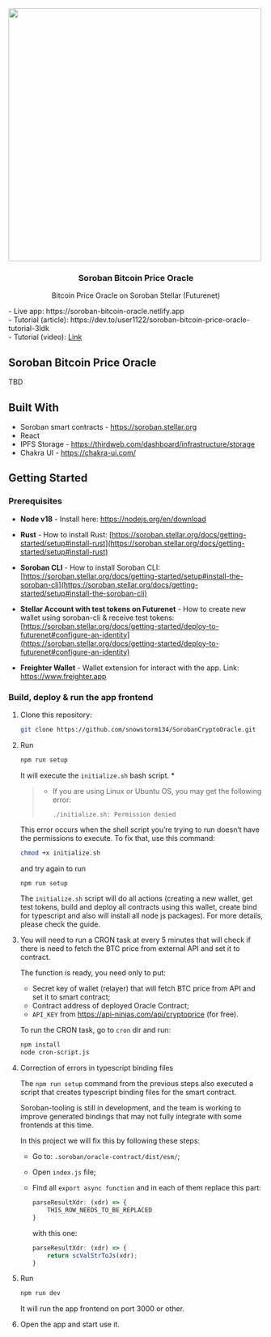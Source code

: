 <div>
<img src="projectLogo.png" width="500">

<h3 align="center">Soroban Bitcoin Price Oracle</h3>

  <p align="center"> Bitcoin Price Oracle on Soroban Stellar (Futurenet)</p>
    - Live app: https://soroban-bitcoin-oracle.netlify.app<br/>
    - Tutorial (article): https://dev.to/user1122/soroban-bitcoin-price-oracle-tutorial-3ldk<br/>
    - Tutorial (video): <a href="https://t.ly/kc_xI">Link</a>
</div>

## Soroban Bitcoin Price Oracle

TBD

## Built With

- Soroban smart contracts - https://soroban.stellar.org
- React
- IPFS Storage - https://thirdweb.com/dashboard/infrastructure/storage
- Chakra UI - https://chakra-ui.com/


## Getting Started

### Prerequisites

* **Node v18** - Install here: https://nodejs.org/en/download
  
* **Rust** - How to install Rust: 
  [https://soroban.stellar.org/docs/getting-started/setup#install-rust](https://soroban.stellar.org/docs/getting-started/setup#install-rust)

* **Soroban CLI** - How to install Soroban CLI: 
  [https://soroban.stellar.org/docs/getting-started/setup#install-the-soroban-cli](https://soroban.stellar.org/docs/getting-started/setup#install-the-soroban-cli)
  
* **Stellar Account with test tokens on Futurenet** - How to create new wallet using soroban-cli & receive test tokens:
  [https://soroban.stellar.org/docs/getting-started/deploy-to-futurenet#configure-an-identity](https://soroban.stellar.org/docs/getting-started/deploy-to-futurenet#configure-an-identity)

* **Freighter Wallet** - Wallet extension for interact with the app. Link: https://www.freighter.app



### Build, deploy & run the app frontend

1. Clone this repository:
   ```sh
   git clone https://github.com/snowstorm134/SorobanCryptoOracle.git
   ```

2. Run
   ```sh
   npm run setup
   ```
    It will execute the `initialize.sh` bash script. *

    > * If you are using Linux or Ubuntu OS, you may get the following error:
    >   
    >   `./initialize.sh: Permission denied`

    This error occurs when the shell script you’re trying to run doesn’t have the permissions to execute. To fix that, use this command:

    ```sh
    chmod +x initialize.sh
    ```

    and try again to run 
    
    ```sh
    npm run setup
    ```

    The `initialize.sh` script will do all actions (creating a new wallet, get test tokens, build and deploy all contracts using this wallet, create bind for typescript and also will install all node js packages). For more details, please check the guide.


3. You will need to run a CRON task at every 5 minutes that will check if there is need to fetch the BTC price from external API and set it to contract.

   The function is ready, you need only to put:
   - Secret key of wallet (relayer) that will fetch BTC price from API and set it to smart contract;
   - Contract address of deployed Oracle Contract;
   - `API_KEY` from https://api-ninjas.com/api/cryptoprice (for free).
     
   To run the CRON task, go to `cron` dir and run:
   ```sh
   npm install
   node cron-script.js
   ```


4. Correction of errors in typescript binding files

    The `npm run setup` command from the previous steps also executed a script that creates typescript binding files for the smart contract.

    Soroban-tooling is still in development, and the team is working to improve generated bindings that may not fully integrate with some frontends at this time.

    In this project we will fix this by following these steps:
    - Go to: `.soroban/oracle-contract/dist/esm/`;
    - Open `index.js` file;
    - Find all `export async function` and in each of them replace this part:

      ```js
      parseResultXdr: (xdr) => {
          THIS_ROW_NEEDS_TO_BE_REPLACED
      }
      ```
    
      with this one:
      ```js
      parseResultXdr: (xdr) => {
          return scValStrToJs(xdr);
      }
      ```

6. Run
   ```sh
   npm run dev
   ```
   It will run the app frontend on port 3000 or other.
 
7. Open the app and start use it.
  
